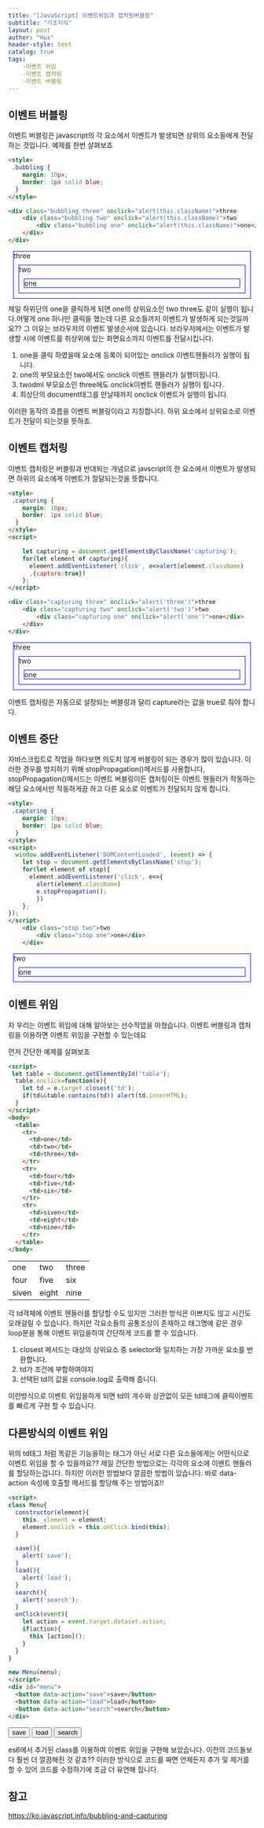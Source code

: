 ```yaml
---
title: "[JavaScript] 이벤트위임과 캡처링버블링"
subtitle: "기초지식"
layout: post
auther: "Hux"
header-style: text
catalog: true
tags:
    -이벤트 위임
    -이벤트 캡처링
    -이벤트 버블링
---
```




이벤트 버블링
-------

이벤트 버블링은 javascript의 각 요소에서 이벤트가 발생되면 상위의 요소들에게 전달하는 것입니다.
예제를 한번 살펴보죠

```html
<style>
 .bubbling {
    margin: 10px;
    border: 1px solid blue;
  }
</style>

<div class="bubbling three" onclick="alert(this.className)">three
    <div class="bubbling two" onclick="alert(this.className)">two
        <div class="bubbling one" onclick="alert(this.className)">one</div>
    </div>
</div>
```

<html>
<style>
 .bubbling {
    margin: 10px;
    border: 1px solid blue;
  }
</style>

<div class="bubbling three" onclick="alert(this.className)">three
    <div class="bubbling two" onclick="alert(this.className)">two
        <div class="bubbling one" onclick="alert(this.className)">one</div>
    </div>
</div>

</html>
제일 하위단의 one을 클릭하게 되면 one의 상위요소인 two three도 같이 실행이 됩니다.어떻게 one 하나만 클릭을 했는데 다른 요소들까지 이벤트가 발생하게 되는것일까요?? 그 이유는 브라우저의 이벤트 발생순서에 있습니다. 브라우저에서는 이벤트가 발생할 시에 이벤트를 취상위에 있는 화면요소까지 이벤트를 전달시킵니다.


1. one을 클릭 하였을때 요소에 등록이 되어있는 onclick 이벤트헨들러가 실행이 됩니다.
2. one의 부모요소인 two에서도 onclick 이벤트 헨들러가 실행이됩니다.
3. twodml 부모요소인 three에도 onclick이벤트 핸들러가 실행이 됩니다.
4. 최상단의 document태그를 만날때까지 onclick 이벤트가 실행이 됩니다.

이러한 동작의 흐름을 이벤트 버블링이라고 지칭합니다. 하위 요소에서 상위요소로 이벤트가 전달이 되는것을 뜻하죠.


이벤트 캡처링
---
이벤트 캡처링은 버블링과 반대되는 개념으로 javscript의 한 요소에서 이벤트가 발생되면 하위의 요소에게 이벤트가 절달되는것을 뜻합니다.

```html
<style>
 .capturing {
    margin: 10px;
    border: 1px solid blue;
  }
</style>
<script>

    let capturing = document.getElementsByClassName('capturing');
    for(let element of capturing){
      element.addEventListener('click', e=>alert(element.className)
      ,{capture:true})
    };
</script>

<div class="capturing three" onclick="alert('three')">three
    <div class="capturing two" onclick="alert('two')">two
        <div class="capturing one" onclick="alert('one')">one</div>
    </div>
</div>
```
<html>
<style>
 .capturing {
    margin: 10px;
    border: 1px solid blue;
  }
</style>
<script>
  window.addEventListener('DOMContentLoaded', (event) => {
    let capturing = document.getElementsByClassName('capturing');
    for(let element of capturing){
      element.addEventListener('click', e=>alert(element.className)
      ,{capture:true})
    };
});
</script>

<div class="capturing three">three
    <div class="capturing two">two
        <div class="capturing one">one</div>
    </div>
</div>
</html>

이벤트 캡처링은 자동으로 설정되는 버블링과 달리 capture라는 값을 true로 줘야 합니다.


이벤트 중단
---

 자바스크립트로 작업을 하다보면 의도치 않게 버블링이 되는 경우가 많이 있습니다. 이러한 경우를 방지하기 위해 stopPropagation()메서드를 사용합니다, stopPropagation()메서드는 이벤트 버블링이든 캡처링이든 이벤트 헨들러가 작동하는 해당 요소에서만 작동하게끔 하고 다른 요소로 이벤트가 전달되지 않게 합니다.

```html
<style>
 .capturing {
    margin: 10px;
    border: 1px solid blue;
  }
</style>
<script>
  window.addEventListener('DOMContentLoaded', (event) => {
    let stop = document.getElementsByClassName('stop');
    for(let element of stop){
      element.addEventListener('click', e=>{
        alert(element.className)
        e.stopPropagation();
        })
    };
});
</script>
    <div class="stop two">two
        <div class="stop one">one</div>
    </div>
```
<html>
<style>
 .stop {
    margin: 10px;
    border: 1px solid blue;
  }
</style>
<script>
  window.addEventListener('DOMContentLoaded', (event) => {
    let stop = document.getElementsByClassName('stop');
    for(let element of stop){
      element.addEventListener('click', e=>{
        alert(element.className)
        e.stopPropagation();
        })
    };
});
</script>
    <div class="stop two">two
        <div class="stop one">one</div>
    </div>
</html>


이벤트 위임
---
자 우리는 이벤트 위임에 대해 알아보는 선수작업을 마쳤습니다. 이벤트 버블링과 캡처링을 이용하면 이벤트 위임을 구현할 수 있는데요

먼저 간단한 예제를 살펴보죠


```html
<script>
 let table = document.getElementById('table');
  table.onclick=function(e){
    let td = e.target.closest('td');
    if(td&&table.contains(td)) alert(td.innerHTML);
  }
</script>
<body>
  <table>
    <tr>
      <td>one</td>
      <td>two</td>
      <td>three</td>
    </tr>
    <tr>
      <td>four</td>
      <td>five</td>
      <td>six</td>
    </tr>
    <tr>
      <td>siven</td>
      <td>eight</td>
      <td>nine</td>
    </tr>
  </table>
</body>
```
<html>
<script> 
window.addEventListener('DOMContentLoaded', (event) => {
    let table = document.getElementById('table');
  table.onclick=function(e){
    let td = e.target.closest('td');
    if(td&&table.contains(td)) alert(td.innerHTML);
  }
  });

</script>
<body>
  <table id="table">
    <tr>
      <td>one</td>
      <td>two</td>
      <td>three</td>
    </tr>
    <tr>
      <td>four</td>
      <td>five</td>
      <td>six</td>
    </tr>
    <tr>
      <td>siven</td>
      <td>eight</td>
      <td>nine</td>
    </tr>
  </table>
</body>
</html>

각 td객체에 이벤트 헨들러를 할당할 수도 있지만 그러한 방식은 이쁘지도 않고 시간도 오래걸릴 수 있습니다.
하지만 각요소들의 공통조상이 존재하고 태그명에 같은 경우 loop문을 통해 이벤트 위임을하여 간단하게 코드를 짤 수 있습니다.

1. closest 메서드는 대상의 상위요소 중 selector와 일치하는 가장 가까운 요소를 반환합니다.
2. td가 조건에 부합하여야지 
3. 선택된 td의 값을 console.log로 출력해 줍니다.

이런방식으로 이벤트 위임을하게 되면 td의 개수와 상관없이 모든 td태그에 클릭이벤트를 빠르게 구현 할 수 있습니다.

다른방식의 이벤트 위임
---

위의 td태그 처럼 똑같은 기능을하는 태그가 아닌 서로 다른 요소들에게는 어떤식으로 이벤트 위임을 할 수 있을까요??
제일 간단한 방법으로는 각각의 요소에 이벤트 핸들러를 할당하는겁니다. 하지만 이러한 방법보다 깔끔한 방법이 있습니다. 바로 data-action 속성에 호출할 메서드를 할당해 주는 방법이죠!!

```html
<script>
class Menu{
  constructor(element){
    this._element = element;
    element.onclick = this.onClick.bind(this);
  }

  save(){
    alert('save');
  }
  load(){
    alert('load');
  }
  search(){
    alert('search');
  }
  onClick(event){
    let action = event.target.dataset.action;
    if(action){
      this [action]();
    }
  }
}

new Menu(menu);
</script>
<div id="menu">
  <button data-action="save">save</button>
  <button data-action="load">load</button>
  <button data-action="search">search</button>
</div>
```
<html>
  <script>
 window.addEventListener('DOMContentLoaded', (event) => {
  let menu = document.getElementById("menu");
  new Menu(menu);
  });
  class Menu{
  constructor(element){
    this._element = element;
    element.onclick = this.onClick.bind(this);
  }
  save(){
    alert('save');
  }
  load(){
    alert('load');
  }
  search(){
    alert('search');
  }
  onClick(event){
    let action = event.target.dataset.action;
    if(action){
      this [action]();
    }
  }
}
  </script>

  <div id="menu">
    <button data-action="save">save</button>
    <button data-action="load">load</button>
    <button data-action="search">search</button>
  </div>
</html>


es6에서 추가된 class를 이용하여 이벤트 위임을 구현해 보았습니다.
이전의 코드들보다 훨씬 더 깔끔해진 것 같죠??
이러한 방식으로 코드를 짜면 언제든지 추가 및 제거를 할 수 있어 코드를 수정하기에 조금 더 유연해 집니다.





참고
---
<https://ko.javascript.info/bubbling-and-capturing>